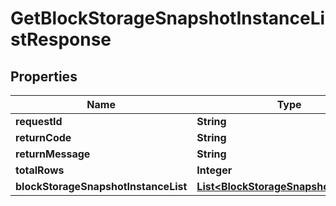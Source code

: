 
# GetBlockStorageSnapshotInstanceListResponse

## Properties
Name | Type | Description | Notes
------------ | ------------- | ------------- | -------------
**requestId** | **String** |  |  [optional]
**returnCode** | **String** |  |  [optional]
**returnMessage** | **String** |  |  [optional]
**totalRows** | **Integer** |  |  [optional]
**blockStorageSnapshotInstanceList** | [**List&lt;BlockStorageSnapshotInstance&gt;**](BlockStorageSnapshotInstance.md) |  |  [optional]



